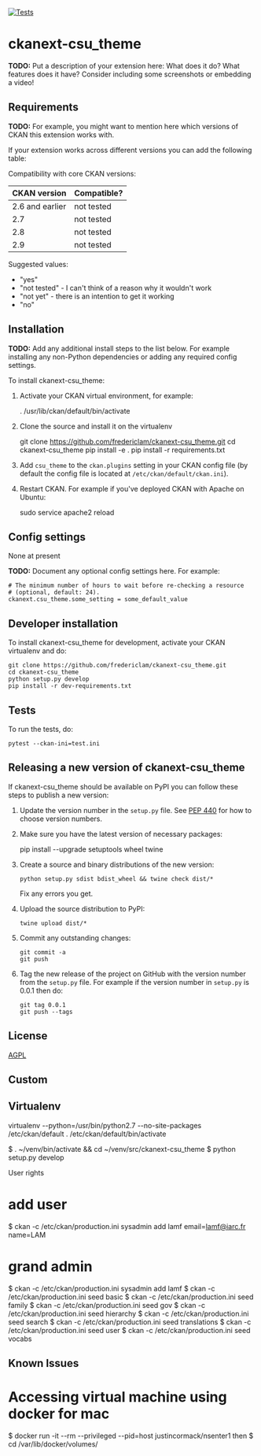 [![Tests](https://github.com/fredericlam/ckanext-csu_theme/workflows/Tests/badge.svg?branch=main)](https://github.com/fredericlam/ckanext-csu_theme/actions)

# ckanext-csu_theme

**TODO:** Put a description of your extension here:  What does it do? What features does it have? Consider including some screenshots or embedding a video!


## Requirements

**TODO:** For example, you might want to mention here which versions of CKAN this
extension works with.

If your extension works across different versions you can add the following table:

Compatibility with core CKAN versions:

| CKAN version    | Compatible?   |
| --------------- | ------------- |
| 2.6 and earlier | not tested    |
| 2.7             | not tested    |
| 2.8             | not tested    |
| 2.9             | not tested    |

Suggested values:

* "yes"
* "not tested" - I can't think of a reason why it wouldn't work
* "not yet" - there is an intention to get it working
* "no"


## Installation

**TODO:** Add any additional install steps to the list below.
   For example installing any non-Python dependencies or adding any required
   config settings.

To install ckanext-csu_theme:

1. Activate your CKAN virtual environment, for example:

     . /usr/lib/ckan/default/bin/activate

2. Clone the source and install it on the virtualenv

    git clone https://github.com/fredericlam/ckanext-csu_theme.git
    cd ckanext-csu_theme
    pip install -e .
	pip install -r requirements.txt

3. Add `csu_theme` to the `ckan.plugins` setting in your CKAN
   config file (by default the config file is located at
   `/etc/ckan/default/ckan.ini`).

4. Restart CKAN. For example if you've deployed CKAN with Apache on Ubuntu:

     sudo service apache2 reload


## Config settings

None at present

**TODO:** Document any optional config settings here. For example:

	# The minimum number of hours to wait before re-checking a resource
	# (optional, default: 24).
	ckanext.csu_theme.some_setting = some_default_value


## Developer installation

To install ckanext-csu_theme for development, activate your CKAN virtualenv and
do:

    git clone https://github.com/fredericlam/ckanext-csu_theme.git
    cd ckanext-csu_theme
    python setup.py develop
    pip install -r dev-requirements.txt


## Tests

To run the tests, do:

    pytest --ckan-ini=test.ini


## Releasing a new version of ckanext-csu_theme

If ckanext-csu_theme should be available on PyPI you can follow these steps to publish a new version:

1. Update the version number in the `setup.py` file. See [PEP 440](http://legacy.python.org/dev/peps/pep-0440/#public-version-identifiers) for how to choose version numbers.

2. Make sure you have the latest version of necessary packages:

    pip install --upgrade setuptools wheel twine

3. Create a source and binary distributions of the new version:

       python setup.py sdist bdist_wheel && twine check dist/*

   Fix any errors you get.

4. Upload the source distribution to PyPI:

       twine upload dist/*

5. Commit any outstanding changes:

       git commit -a
       git push

6. Tag the new release of the project on GitHub with the version number from
   the `setup.py` file. For example if the version number in `setup.py` is
   0.0.1 then do:

       git tag 0.0.1
       git push --tags

## License

[AGPL](https://www.gnu.org/licenses/agpl-3.0.en.html)

## Custom

Virtualenv
----------
virtualenv --python=/usr/bin/python2.7 --no-site-packages /etc/ckan/default
. /etc/ckan/default/bin/activate

$ . ~/venv/bin/activate && cd ~/venv/src/ckanext-csu_theme
$ python setup.py develop

User rights 
# add user
$ ckan -c /etc/ckan/production.ini sysadmin add lamf email=lamf@iarc.fr name=LAM
# grand admin 
$ ckan -c /etc/ckan/production.ini sysadmin add lamf 
$ ckan -c /etc/ckan/production.ini seed basic
$ ckan -c /etc/ckan/production.ini seed family
$ ckan -c /etc/ckan/production.ini seed gov
$ ckan -c /etc/ckan/production.ini seed hierarchy
$ ckan -c /etc/ckan/production.ini seed search
$ ckan -c /etc/ckan/production.ini seed translations
$ ckan -c /etc/ckan/production.ini seed user
$ ckan -c /etc/ckan/production.ini seed vocabs

Known Issues
------------
# Accessing virtual machine using docker for mac
$ docker run -it --rm --privileged --pid=host justincormack/nsenter1
then 
$ cd /var/lib/docker/volumes/

